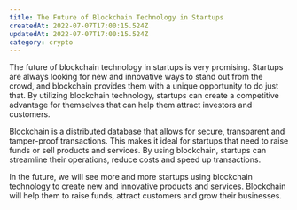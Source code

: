```yaml
---
title: The Future of Blockchain Technology in Startups
createdAt: 2022-07-07T17:00:15.524Z
updatedAt: 2022-07-07T17:00:15.524Z
category: crypto
---
```


The future of blockchain technology in startups is very promising. Startups are always looking for new and innovative ways to stand out from the crowd, and blockchain provides them with a unique opportunity to do just that. By utilizing blockchain technology, startups can create a competitive advantage for themselves that can help them attract investors and customers.

Blockchain is a distributed database that allows for secure, transparent and tamper-proof transactions. This makes it ideal for startups that need to raise funds or sell products and services. By using blockchain, startups can streamline their operations, reduce costs and speed up transactions.

In the future, we will see more and more startups using blockchain technology to create new and innovative products and services. Blockchain will help them to raise funds, attract customers and grow their businesses.
